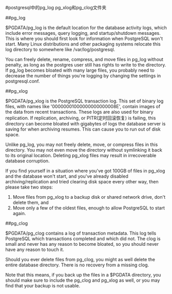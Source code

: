 #postgresql中的pg_log pg_xlog和pg_clog文件夹

##pg_log
 
$PGDATA/pg_log is the default location for the database activity logs, which include error messages, query logging, and startup/shutdown messages.  This is where you should first look for information when PostgreSQL won't start.  Many Linux distributions and other packaging systems relocate this log directory to somewhere like /var/log/postgresql.
 
You can freely delete, rename, compress, and move files in pg_log without penalty, as long as the postgres user still has rights to write to the directory. If pg_log becomes bloated with many large files, you probably need to decrease the number of things you're logging by changing the settings in postgresql.conf.
 
##pg_xlog 
 
$PGDATA/pg_xlog is the PostgreSQL transaction log.  This set of binary log files, with names like '00000001000000000000008E', contain images of the data from recent transactions.  These logs are also used for binary replication.
If replication, archiving, or PITR(定时回滚恢复) is failing, this directory can become bloated with gigabytes of logs the database server is saving for when archiving resumes. This can cause you to run out of disk space.
 
Unlike pg_log, you may not freely delete, move, or compress files in this directory.  You may not even move the directory without symlinking it back to its original location.  Deleting pg_xlog files may result in irrecoverable database corruption.
 
If you find yourself in a situation where you've got 100GB of files in pg_xlog and the database won't start, and you've already disabled archiving/replication and tried clearing disk space every other way, then please take two steps:
 
1. Move files from pg_xlog to a backup disk or shared network drive, don't delete them, and
2. Move only a few of the oldest files, enough to allow PostgreSQL to start again.
 
##pg_clog
 
$PGDATA/pg_clog contains a log of transaction metadata.   This log tells PostgreSQL which transactions completed and which did not.  The clog is small and never has any reason to become bloated, so you should never have any reason to touch it.
 
Should you ever delete files from pg_clog, you might as well delete the entire database directory.  There is no recovery from a missing clog.
 
Note that this means, if you back up the files in a $PGDATA directory, you should make sure to include the pg_clog and pg_xlog as well, or you may find that your backup is not usable.
